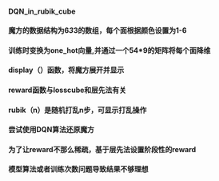 #### DQN_in_rubik_cube
#### 魔方的数据结构为6*3*3的数组，每个面根据颜色设置为1-6
#### 训练时变换为one_hot向量,并通过一个54*9的矩阵将每个面降维
#### display（）函数，将魔方展开并显示
#### reward函数与losscube和层先法有关
#### rubik（n）是随机打乱n步，可显示打乱操作
#### 尝试使用DQN算法还原魔方
#### 为了让reward不那么稀疏，基于层先法设置阶段性的reward
#### 模型算法或者训练次数问题导致结果不够理想
